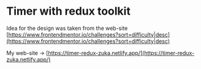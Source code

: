 # Timer with redux toolkit

Idea for the design was taken from the web-site [https://www.frontendmentor.io/challenges?sort=difficulty|desc](https://www.frontendmentor.io/challenges?sort=difficulty|desc)

My web-site -> [https://timer-redux-zuka.netlify.app/](https://timer-redux-zuka.netlify.app/)
